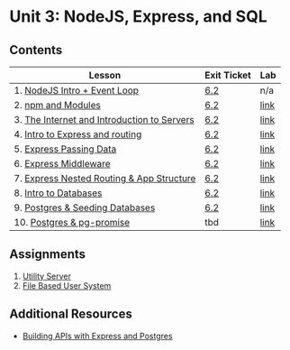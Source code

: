 # Unit 3: NodeJS, Express, and SQL

## Contents

| Lesson | Exit Ticket | Lab |
| --- | --- | --- |
| 1. [NodeJS Intro + Event Loop](./nodejs_intro/README.md) | [6.2](https://canvas.instructure.com/courses/1605748/assignments/12664524) | n/a |
| 2. [npm and Modules](./npm_and_modules/README.md) | [6.2](https://canvas.instructure.com/courses/1605748/quizzes/4320674) | [link](https://github.com/joinpursuit/Pursuit-Core-npm-and-Modules-Lab/blob/master/README.md) |
| 3. [The Internet and Introduction to Servers](https://github.com/joinpursuit/Pursuit-Core-Web/tree/master/node/intro_to_servers) | [6.2](https://canvas.instructure.com/courses/1605748/quizzes/4357588) | [link](https://github.com/joinpursuit/Pursuit-Core-Web-Server-Intro-Lab/blob/master/README.md)
| 4. [Intro to Express and routing](./intro_to_express_and_routing/README.md) | [6.2](https://canvas.instructure.com/courses/1605748/quizzes/4317315) | [link](https://github.com/joinpursuit/Pursuit-Core-Web-Express-Routing-Lab) |
| 5. [Express Passing Data](express_passing_data/README.md) | [6.2](https://canvas.instructure.com/courses/1605748/assignments/12813678) | [link](https://github.com/joinpursuit/Pursuit-Core-Web-Express-Passing-Data-Lab) |
| 6. [Express Middleware](express_middleware/README.md) | [6.2](https://canvas.instructure.com/courses/1605748/assignments/12821054) | [link](https://github.com/joinpursuit/Pursuit-Core-Web-Middleware-Lab/blob/master/README.md) |
| 7. [Express Nested Routing & App Structure](express_nested_routing_and_app_structure/README.md) | [6.2](https://canvas.instructure.com/courses/1605748/assignments/12826976) | [link](https://github.com/joinpursuit/Pursuit-Core-Web-Nested-Routing-App-Structure-Lab) |
| 8. [Intro to Databases](./intro_to_databases/README.md) | [6.2](https://canvas.instructure.com/courses/1605748/assignments/12861300) | [link](https://sqlzoo.net/) |
| 9. [Postgres & Seeding Databases](./postgres_and_seeding_databases/README.md) | [6.2](https://canvas.instructure.com/courses/1605748/assignments/12863766) | [link](https://github.com/joinpursuit/Pursuit-Core-Web-Postgres-Lab/blob/master/README.md) |
| 10. [Postgres & pg-promise](https://github.com/joinpursuit/Pursuit-Core-Web/tree/master/node/postgres-and-pg-promise) | tbd | [link](https://github.com/joinpursuit/Pursuit-Core-Web-pg-promise-Lab/blob/master/README.md) |


## Assignments

1. [Utility Server](labs/lab-1/README.md)
2. [File Based User System](labs/lab-2/README.md)

## Additional Resources

- [Building APIs with Express and Postgres](./building_apis_with_express_and_postgres/README.md)
